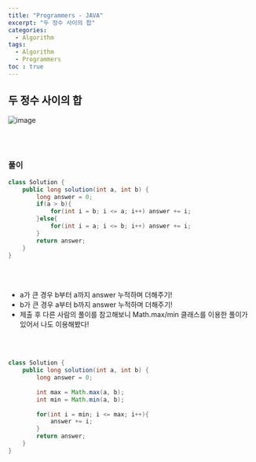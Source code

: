 ```yaml
---
title: "Programmers - JAVA"
excerpt: "두 정수 사이의 합"
categories: 
  - Algorithm 
tags: 
  - Algorithm  
  - Programmers
toc : true
---
```


## 두 정수 사이의 합
![image](https://user-images.githubusercontent.com/72387870/115113608-251e0f00-9fc6-11eb-834e-74d28d9d4650.png)

<br><br>

### 풀이

``` java
class Solution {
    public long solution(int a, int b) {
        long answer = 0;
        if(a > b){
            for(int i = b; i <= a; i++) answer += i;
        }else{
            for(int i = a; i <= b; i++) answer += i;
        }
        return answer;
    }
}
```
<br/><br/>

- a가 큰 경우 b부터 a까지 answer 누적하며 더해주기!
- b가 큰 경우 a부터 b까지 answer 누적하며 더해주기!
- 제출 후 다른 사람의 풀이를 참고해보니 Math.max/min 클래스를 이용한 풀이가 있어서 나도 이용해봤다!

<br><br>

``` java
class Solution {
    public long solution(int a, int b) {
        long answer = 0;
        
        int max = Math.max(a, b);
        int min = Math.min(a, b);
        
        for(int i = min; i <= max; i++){
            answer += i;
        }
        return answer;
    }
}
```
<br/><br/>
